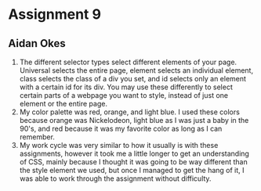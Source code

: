 # Assignment 9
## Aidan Okes

1. The different selector types select different elements of your page. Universal selects the entire page, element selects an individual element, class selects the class of a div you set, and id selects only an element with a certain id for its div. You may use these differently to select certain parts of a webpage you want to style, instead of just one element or the entire page.
2. My color palette was red, orange, and light blue. I used these colors because orange was Nickelodeon, light blue as I was just a baby in the 90's, and red because it was my favorite color as long as I can remember.
3. My work cycle was very similar to how it usually is with these assignments, however it took me a little longer to get an understanding of CSS, mainly because I thought it was going to be way different than the style element we used, but once I managed to get the hang of it, I was able to work through the assignment without difficulty.
